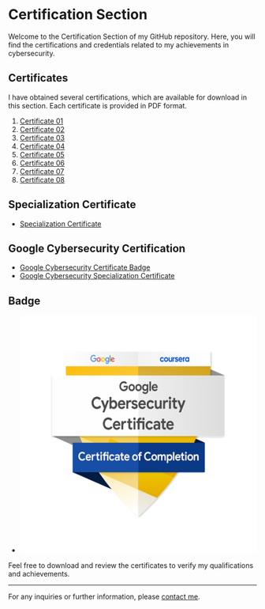 # Certification Section

Welcome to the Certification Section of my GitHub repository. Here, you will find the certifications and credentials related to my achievements in cybersecurity.

## Certificates

I have obtained several certifications, which are available for download in this section. Each certificate is provided in PDF format.

1. [Certificate 01](./01.pdf)
2. [Certificate 02](./02.pdf)
3. [Certificate 03](./03.pdf)
4. [Certificate 04](./04.pdf)
5. [Certificate 05](./05.pdf)
6. [Certificate 06](./06.pdf)
7. [Certificate 07](./07.pdf)
8. [Certificate 08](./08.pdf)

## Specialization Certificate

- [Specialization Certificate](./Specialization%20Certificate.pdf)

## Google Cybersecurity Certification

- [Google Cybersecurity Certificate Badge](https://www.credly.com/badges/dca2db92-f4dd-4bdd-a305-5ce9a3ad70ca/public_url)
- [Google Cybersecurity Specialization Certificate](https://coursera.org/share/e149e0d72981a12c6642055ce1d8a554)

## Badge

- ![Google Cybersecurity Badge](./google-cybersecurity-certificate.png)

Feel free to download and review the certificates to verify my qualifications and achievements.

---
For any inquiries or further information, please [contact me](https://www.linkedin.com/in/mansoor-bukhari-77549a264/).
